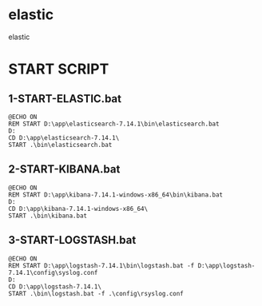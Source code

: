 # elastic
elastic

# START SCRIPT

## 1-START-ELASTIC.bat

````
@ECHO ON
REM START D:\app\elasticsearch-7.14.1\bin\elasticsearch.bat
D:
CD D:\app\elasticsearch-7.14.1\
START .\bin\elasticsearch.bat
````

## 2-START-KIBANA.bat

````
@ECHO ON 
REM START D:\app\kibana-7.14.1-windows-x86_64\bin\kibana.bat
D:
CD D:\app\kibana-7.14.1-windows-x86_64\
START .\bin\kibana.bat
````

## 3-START-LOGSTASH.bat

````
@ECHO ON
REM START D:\app\logstash-7.14.1\bin\logstash.bat -f D:\app\logstash-7.14.1\config\syslog.conf
D:
CD D:\app\logstash-7.14.1\
START .\bin\logstash.bat -f .\config\rsyslog.conf
````

